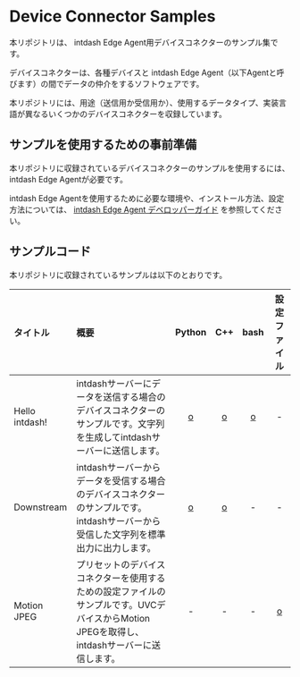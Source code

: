 Device Connector Samples
========================

本リポジトリは、 intdash Edge Agent用デバイスコネクターのサンプル集です。

デバイスコネクターは、各種デバイスと intdash Edge Agent（以下Agentと呼びます）の間でデータの仲介をするソフトウェアです。

本リポジトリには、用途（送信用か受信用か）、使用するデータタイプ、実装言語が異なるいくつかのデバイスコネクターを収録しています。

## サンプルを使用するための事前準備

本リポジトリに収録されているデバイスコネクターのサンプルを使用するには、intdash Edge Agentが必要です。

intdash Edge Agentを使用するために必要な環境や、インストール方法、設定方法については、 [intdash Edge Agent デベロッパーガイド](https://docs.intdash.jp/manual/intdash-agent-developer-guide/latest/ja/intdash-agent-developer-guide-ja.pdf) を参照してください。

## サンプルコード

本リポジトリに収録されているサンプルは以下のとおりです。

| タイトル               | 概要                                                | Python | C++ | bash | 設定ファイル |
|:----------------------|:---------------------------------------------------|:------:|:------:|:---:|:----:|
| Hello intdash!     | intdashサーバーにデータを送信する場合のデバイスコネクターのサンプルです。文字列を生成してintdashサーバーに送信します。| [o](samples/hello-intdash/python) | [o](samples/hello-intdash/c++) | [o](samples/hello-intdash/bash) | - |
| Downstream         | intdashサーバーからデータを受信する場合のデバイスコネクターのサンプルです。intdashサーバーから受信した文字列を標準出力に出力します。| [o](samples/downstream/python) | [o](samples/downstream/c++) | - | - |
| Motion JPEG | プリセットのデバイスコネクターを使用するための設定ファイルのサンプルです。UVCデバイスからMotion JPEGを取得し、intdashサーバーに送信します。 | - | - | - | [o](samples/mjpeg) |





